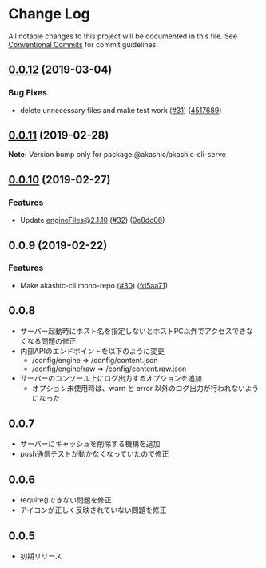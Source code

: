 # Change Log

All notable changes to this project will be documented in this file.
See [Conventional Commits](https://conventionalcommits.org) for commit guidelines.

## [0.0.12](https://github-com-akashic-cli/akashic-games/akashic-cli/compare/@akashic/akashic-cli-serve@0.0.11...@akashic/akashic-cli-serve@0.0.12) (2019-03-04)


### Bug Fixes

* delete unnecessary files and make test work ([#31](https://github-com-akashic-cli/akashic-games/akashic-cli/issues/31)) ([4517689](https://github-com-akashic-cli/akashic-games/akashic-cli/commit/4517689))





## [0.0.11](https://github-com-akashic-cli/akashic-games/akashic-cli/compare/@akashic/akashic-cli-serve@0.0.10...@akashic/akashic-cli-serve@0.0.11) (2019-02-28)

**Note:** Version bump only for package @akashic/akashic-cli-serve





## [0.0.10](https://github-com-akashic-cli/akashic-games/akashic-cli/compare/@akashic/akashic-cli-serve@0.0.9...@akashic/akashic-cli-serve@0.0.10) (2019-02-27)


### Features

* Update engineFiles@2.1.10 ([#32](https://github-com-akashic-cli/akashic-games/akashic-cli/issues/32)) ([0e8dc06](https://github-com-akashic-cli/akashic-games/akashic-cli/commit/0e8dc06))





## 0.0.9 (2019-02-22)


### Features

* Make akashic-cli mono-repo ([#30](https://github-com-akashic-cli/akashic-games/akashic-cli/issues/30)) ([fd5aa71](https://github-com-akashic-cli/akashic-games/akashic-cli/commit/fd5aa71))





## 0.0.8
* サーバー起動時にホスト名を指定しないとホストPC以外でアクセスできなくなる問題の修正
* 内部APIのエンドポイントを以下のように変更
  * /config/engine => /config/content.json
  * /config/engine/raw => /config/content.raw.json
* サーバーのコンソール上にログ出力するオプションを追加
  * オプション未使用時は、warn と error 以外のログ出力が行われないようになった

## 0.0.7
* サーバーにキャッシュを削除する機構を追加
* push通信テストが動かなくなっていたので修正

## 0.0.6
* require()できない問題を修正
* アイコンが正しく反映されていない問題を修正

## 0.0.5
* 初期リリース
